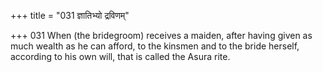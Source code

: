 +++
title = "031 ज्ञातिभ्यो द्रविणम्"

+++
031	When (the bridegroom) receives a maiden, after having given as much wealth as he can afford, to the kinsmen and to the bride herself, according to his own will, that is called the Asura rite.